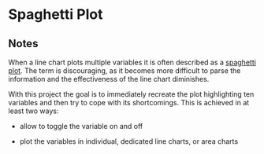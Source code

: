 # Spaghetti Plot

<!-- ## [Live Demo](LIVE_DEMO_URL) -->

## Notes

When a line chart plots multiple variables it is often described as a [spaghetti plot](https://www.data-to-viz.com/caveat/spaghetti.html). The term is discouraging, as it becomes more difficult to parse the information and the effectiveness of the line chart diminishes.

With this project the goal is to immediately recreate the plot highlighting ten variables and then try to cope with its shortcomings. This is achieved in at least two ways:

- allow to toggle the variable on and off

- plot the variables in individual, dedicated line charts, or area charts
